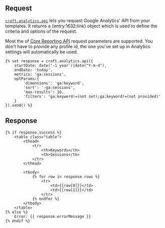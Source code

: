 ## Request

[`craft.analytics.api`](craft.analytics.api) lets you request Google Analytics' API from your templates. 
It returns a {entry:1632:link} object which is used to define the criteria and options of the request.

Most the of [Core Reporting API](https://developers.google.com/analytics/devguides/reporting/core/v3/reference) request parameters are supported.
You don't have to provide any profile id, the one you've set up in Analytics settings will automatically be used.
    
    {% set response = craft.analytics.api({
        startDate: date('-1 year')|date("Y-m-d"),
        endDate: 'today',
        metrics: 'ga:sessions',
        optParams:{
            'dimensions': 'ga:keyword',
            'sort': '-ga:sessions',
            'max-results': 10,
            'filters': 'ga:keyword!=(not set);ga:keyword!=(not provided)'
        }
    }).send() %}
    
## Response

    {% if response.success %}
        <table class="table">
            <thead>
                <tr>
                    <th>Keywords</th>
                    <th>Sessions</th>
                </tr>
            </thead>

            <tbody>
                {% for row in response.rows %}
                    <tr>
                        <td>{{row[0]}}</td>
                        <td>{{row[1]}}</td>
                    </tr>
                {% endfor %}
            </tbody>
        </table>
    {% else %}
        Error: {{ response.errorMessage }}
    {% endif %}